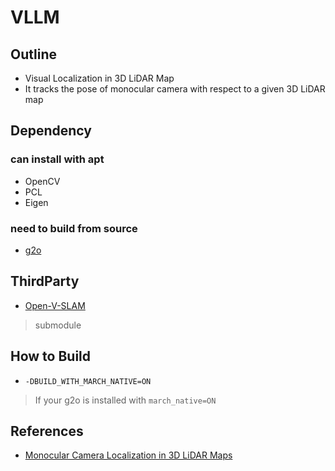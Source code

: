 # VLLM
## Outline
* Visual Localization in 3D LiDAR Map
* It tracks the pose of monocular camera with respect to a given 3D LiDAR map

## Dependency
### can install with apt
* OpenCV
* PCL
* Eigen

### need to build from source
* [g2o](https://github.com/RainerKuemmerle/g2o)

## ThirdParty
* [Open-V-SLAM](https://github.com/xdspacelab/openvslam)
> submodule

## How to Build
* `-DBUILD_WITH_MARCH_NATIVE=ON`
> If your g2o is installed with `march_native=ON`

## References
* [Monocular Camera Localization in 3D LiDAR Maps](http://www.lifelong-navigation.eu/files/caselitz16iros.pdf)